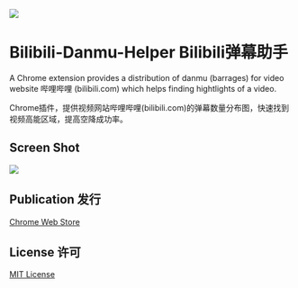 ![](http://i.imgur.com/dPhi1U5.png)

# Bilibili-Danmu-Helper Bilibili弹幕助手

A Chrome extension provides a distribution of danmu (barrages) for video website 哔哩哔哩 (bilibili.com) which helps finding hightlights of a video.

Chrome插件，提供视频网站哔哩哔哩(bilibili.com)的弹幕数量分布图，快速找到视频高能区域，提高空降成功率。

## Screen Shot

![](http://i.imgur.com/whyw11I.png)

## Publication 发行

[Chrome Web Store](https://chrome.google.com/webstore/detail/bilibili-danmu-helper/gobbhgbhngcmegjdnnlfoebhholmhcmj?utm_source=gmail)

## License 许可

[MIT License](http://www.opensource.org/licenses/mit-license.php)
